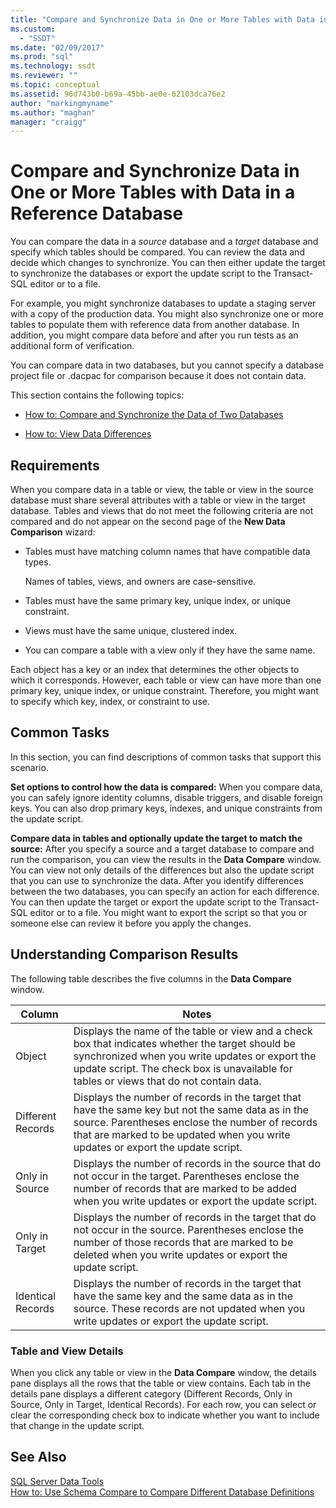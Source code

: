 ```yaml
---
title: "Compare and Synchronize Data in One or More Tables with Data in a Reference Database | Microsoft Docs"
ms.custom: 
  - "SSDT"
ms.date: "02/09/2017"
ms.prod: "sql"
ms.technology: ssdt
ms.reviewer: ""
ms.topic: conceptual
ms.assetid: 96d743b0-b69a-45bb-ae0e-62103dca76e2
author: "markingmyname"
ms.author: "maghan"
manager: "craigg"
---
```

# Compare and Synchronize Data in One or More Tables with Data in a Reference Database
You can compare the data in a *source* database and a *target* database and specify which tables should be compared. You can review the data and decide which changes to synchronize. You can then either update the target to synchronize the databases or export the update script to the Transact\-SQL editor or to a file.  
  
For example, you might synchronize databases to update a staging server with a copy of the production data. You might also synchronize one or more tables to populate them with reference data from another database. In addition, you might compare data before and after you run tests as an additional form of verification.  
  
You can compare data in two databases, but you cannot specify a database project file or .dacpac for comparison because it does not contain data.  
  
This section contains the following topics:  
  
-   [How to: Compare and Synchronize the Data of Two Databases](../ssdt/how-to-compare-and-synchronize-the-data-of-two-databases.md)  
  
-   [How to: View Data Differences](../ssdt/how-to-view-data-differences.md)  
  
## Requirements  
When you compare data in a table or view, the table or view in the source database must share several attributes with a table or view in the target database. Tables and views that do not meet the following criteria are not compared and do not appear on the second page of the **New Data Comparison** wizard:  
  
-   Tables must have matching column names that have compatible data types.  
  
    Names of tables, views, and owners are case-sensitive.  
  
-   Tables must have the same primary key, unique index, or unique constraint.  
  
-   Views must have the same unique, clustered index.  
  
-   You can compare a table with a view only if they have the same name.  
  
Each object has a key or an index that determines the other objects to which it corresponds. However, each table or view can have more than one primary key, unique index, or unique constraint. Therefore, you might want to specify which key, index, or constraint to use.  
  
## Common Tasks  
In this section, you can find descriptions of common tasks that support this scenario.  
  
**Set options to control how the data is compared:** When you compare data, you can safely ignore identity columns, disable triggers, and disable foreign keys. You can also drop primary keys, indexes, and unique constraints from the update script.  
  
**Compare data in tables and optionally update the target to match the source:** After you specify a source and a target database to compare and run the comparison, you can view the results in the **Data Compare** window. You can view not only details of the differences but also the update script that you can use to synchronize the data. After you identify differences between the two databases, you can specify an action for each difference. You can then update the target or export the update script to the Transact\-SQL editor or to a file. You might want to export the script so that you or someone else can review it before you apply the changes.  
  
## <a name="UnderstandingDataCompareResults"></a>Understanding Comparison Results  
The following table describes the five columns in the **Data Compare** window.  
  
|Column|Notes|  
|----------|---------|  
|Object|Displays the name of the table or view and a check box that indicates whether the target should be synchronized when you write updates or export the update script. The check box is unavailable for tables or views that do not contain data.|  
|Different Records|Displays the number of records in the target that have the same key but not the same data as in the source. Parentheses enclose the number of records that are marked to be updated when you write updates or export the update script.|  
|Only in Source|Displays the number of records in the source that do not occur in the target. Parentheses enclose the number of records that are marked to be added when you write updates or export the update script.|  
|Only in Target|Displays the number of records in the target that do not occur in the source. Parentheses enclose the number of those records that are marked to be deleted when you write updates or export the update script.|  
|Identical Records|Displays the number of records in the target that have the same key and the same data as in the source. These records are not updated when you write updates or export the update script.|  
  
### Table and View Details  
When you click any table or view in the **Data Compare** window, the details pane displays all the rows that the table or view contains. Each tab in the details pane displays a different category (Different Records, Only in Source, Only in Target, Identical Records). For each row, you can select or clear the corresponding check box to indicate whether you want to include that change in the update script.  
  
## See Also  
[SQL Server Data Tools](../ssdt/sql-server-data-tools.md)  
[How to: Use Schema Compare to Compare Different Database Definitions](../ssdt/how-to-use-schema-compare-to-compare-different-database-definitions.md)  
  

